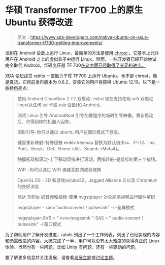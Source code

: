 # 华硕 Transformer TF700 上的原生 Ubuntu 获得改进

> 原文：<https://www.xda-developers.com/native-ubuntu-on-asus-transformer-tf700-getting-improvements/>

谈到在 Android 设备上运行 Linux，最简单的方法是使用 [chroot](http://www.xda-developers.com/android/htc-desire-users-can-test-an-app-that-installs-ubuntu/) 。它基本上允许用户在 Android 之上的虚拟盒子中运行 Linux。然而，一些开发者已经开始尝试完全取代 Android。华硕变压器 TF 700[在这方面已经取得了长足的进步。](http://forum.xda-developers.com/forumdisplay.php?f=1661)

XDA 论坛成员 rabits 一直致力于在 TF700 上运行 Ubuntu。也不是 chroot，而是真货。它目前发布版本为 0.6.2，安装它的用户将获得 Ubuntu 12.10。以下是一些特色亮点:

> 使用 Android CleanRom 2.7.2 双启动- Initrd 现在支持使用 wifi 双启动 linux(从任何 sd 卡或 usb 设备)和 Android。
> 
> 测试 Linux 引导 AndroidRoot 引导加载程序的临时引导映像。重新启动后，你得到你的机器人回来。
> 
> 图形引导-你可以通过 ubuntu 用户在图形模式下登录。
> 
> 键盘重新映射-特殊键被 evdev keymap 替换为默认值(Esc、F1-12、Ins、Print、Break、Del、Home->Alt、Search->Meta4)。
> 
> 触摸板双指滚动-上下移动双指进行滚动。两指轻敲-是鼠标的第三个按钮。
> 
> WiFi -你可以通过 WiFi 连接互联网或局域网
> 
> OpenGL ES - 3D 和游戏(eduke32，Jagged Alliance 2)以及 Chromium 的良好浏览
> 
> 高达 1080p 的音频和视频-使用 nvgstplayer 对全高清视频进行硬件解码
> 
> nvgstplayer - sas="audioconvert！pulsesink" -i -全屏模式
> 
> nvgstplayer-SVS = " nvxvimagesink "-SAS = " audio convert！pulsesink" -i 窗口模式

为了帮助用户了解开发进度，rabits 列出了一个工作列表，列出了已经实现的内容和仍需改进的内容。大概完成了一半，用户可以没有太大难度的获得真正的 Linux 体验。当然也有一些问题，比如 Unity 有问题，还有一些驱动的问题。

要了解更多信息并关注发展，请查看[发展主题](http://forum.xda-developers.com/showthread.php?t=2026919)或[讨论主题](http://forum.xda-developers.com/showthread.php?t=2014759)。